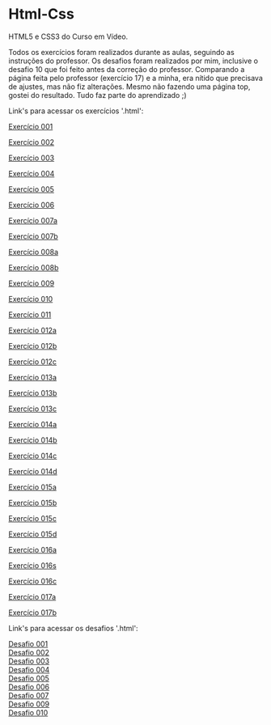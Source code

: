 # Html-Css
 HTML5 e CSS3 do Curso em Vídeo.
 <p>Todos os exercícios foram realizados durante as aulas, seguindo as instruções do professor. Os desafios foram realizados por mim, inclusive o desafio 10 que foi feito antes da correção do professor. Comparando a página feita pelo professor (exercício 17) e a minha, era nítido que precisava de ajustes, mas não fiz alterações. Mesmo não fazendo uma página top, gostei do resultado. Tudo faz parte do aprendizado ;)</p>

Link's para acessar os exercícios '.html':

<p><a href="https://darlingcris.github.io/Html-css/Exercicios/cap001/index.html">Exercício 001</a></p>
<p><a href="https://darlingcris.github.io/Html-css/Exercicios/cap002/index.html">Exercício 002</a></p>
<p><a href="https://darlingcris.github.io/Html-css/Exercicios/cap003/index.html">Exercício 003</a></p>
<p><a href="https://darlingcris.github.io/Html-css/Exercicios/cap004/index.html">Exercício 004</a></p>
<p><a href="https://darlingcris.github.io/Html-css/Exercicios/cap005/index.html">Exercício 005</a></p>
<p><a href="https://darlingcris.github.io/Html-css/Exercicios/cap006/index.html">Exercício 006</a></p>
<p><a href="https://darlingcris.github.io/Html-css/Exercicios/cap007a/index.html">Exercício 007a</a></p>
<p><a href="https://darlingcris.github.io/Html-css/Exercicios/cap007b/index.html">Exercício 007b</a></p>
<p><a href="https://darlingcris.github.io/Html-css/Exercicios/cap008a/index.html">Exercício 008a</a></p>
<p><a href="https://darlingcris.github.io/Html-css/Exercicios/cap008b/index.html">Exercício 008b</a></p>
<p><a href="https://darlingcris.github.io/Html-css/Exercicios/cap009/index.html">Exercício 009</a></p>
<p><a href="https://darlingcris.github.io/Html-css/Exercicios/cap010/index.html">Exercício 010</a></p>
<p><a href="https://darlingcris.github.io/Html-css/Exercicios/cap011/index.html">Exercício 011</a></p>
<p><a href="https://darlingcris.github.io/Html-css/Exercicios/cap012a/index.html">Exercício 012a</a></p>
<p><a href="https://darlingcris.github.io/Html-css/Exercicios/cap012b/index.html">Exercício 012b</a></p>
<p><a href="https://darlingcris.github.io/Html-css/Exercicios/cap012c/index.html">Exercício 012c</a></p>
<p><a href="https://darlingcris.github.io/Html-css/Exercicios/cap013a/index.html">Exercício 013a</a></p>
<p><a href="https://darlingcris.github.io/Html-css/Exercicios/cap013b/index.html">Exercício 013b</a></p>
<p><a href="https://darlingcris.github.io/Html-css/Exercicios/cap013c/index.html">Exercício 013c</a></p>
<p><a href="https://darlingcris.github.io/Html-css/Exercicios/cap014a/index.html">Exercício 014a</a></p>
<p><a href="https://darlingcris.github.io/Html-css/Exercicios/cap014b/index.html">Exercício 014b</a></p>
<p><a href="https://darlingcris.github.io/Html-css/Exercicios/cap014c/index.html">Exercício 014c</a></p>
<p><a href="https://darlingcris.github.io/Html-css/Exercicios/cap014d/index.html">Exercício 014d</a></p>
<p><a href="https://darlingcris.github.io/Html-css/Exercicios/cap015a/index.html">Exercício 015a</a></p>
<p><a href="https://darlingcris.github.io/Html-css/Exercicios/cap015b/index.html">Exercício 015b</a></p>
<p><a href="https://darlingcris.github.io/Html-css/Exercicios/cap015c/index.html">Exercício 015c</a></p>
<p><a href="https://darlingcris.github.io/Html-css/Exercicios/cap015d/index.html">Exercício 015d</a></p>
<p><a href="https://darlingcris.github.io/Html-css/Exercicios/cap016a/index.html">Exercício 016a</a></p>
<p><a href="https://darlingcris.github.io/Html-css/Exercicios/cap016b/index.html">Exercício 016s</a></p>
<p><a href="https://darlingcris.github.io/Html-css/Exercicios/cap016c/index.html">Exercício 016c</a></p>
<p><a href="https://darlingcris.github.io/Html-css/Exercicios/cap017a/index.html">Exercício 017a</a></p>
<p><a href="https://darlingcris.github.io/Html-css/Exercicios/cap017b/index.html">Exercício 017b</a></p>

Link's para acessar os desafios '.html':

<a href="https://darlingcris.github.io/Html-css/desafios/001/index.html">Desafio 001</a><br>
<a href="https://darlingcris.github.io/Html-css/desafios/002/index.html">Desafio 002</a><br>
<a href="https://darlingcris.github.io/Html-css/desafios/003/index.html">Desafio 003</a><br>
<a href="https://darlingcris.github.io/Html-css/desafios/004/index.html">Desafio 004</a><br>
<a href="https://darlingcris.github.io/Html-css/desafios/005/index.html">Desafio 005</a><br>
<a href="https://darlingcris.github.io/Html-css/desafios/006/index.html">Desafio 006</a><br>
<a href="https://darlingcris.github.io/Html-css/desafios/007/index.html">Desafio 007</a><br>
<a href="https://darlingcris.github.io/Html-css/desafios/009/index.html">Desafio 009</a><br>
<a href="https://darlingcris.github.io/Html-css/desafios/010/index.html">Desafio 010</a>

